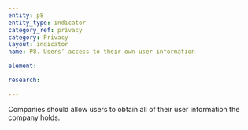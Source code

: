 ```yaml
---
entity: p8
entity_type: indicator
category_ref: privacy
category: Privacy
layout: indicator
name: P8. Users’ access to their own user information

element: 

research: 

---
```

Companies should allow users to obtain all of their user information the company holds.